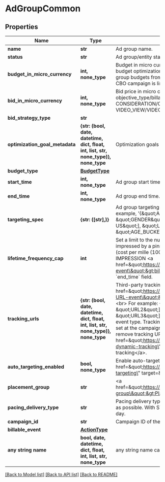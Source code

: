 # AdGroupCommon


## Properties
Name | Type | Description | Notes
------------ | ------------- | ------------- | -------------
**name** | **str** | Ad group name. | [optional] 
**status** | **str** | Ad group/entity status. | [optional] 
**budget_in_micro_currency** | **int, none_type** | Budget in micro currency. This field is **REQUIRED** for non-CBO (campaign budget optimization) campaigns.  A CBO campaign automatically generates ad group budgets from its campaign budget to maximize campaign outcome. A CBO campaign is limited to 70 or less ad groups. | [optional] 
**bid_in_micro_currency** | **int, none_type** | Bid price in micro currency. This field is **REQUIRED** for the following campaign objective_type/billable_event combinations: AWARENESS/IMPRESSION, CONSIDERATION/CLICKTHROUGH, CATALOG_SALES/CLICKTHROUGH, VIDEO_VIEW/VIDEO_V_50_MRC. | [optional] 
**bid_strategy_type** | **str** |  | [optional] 
**optimization_goal_metadata** | **{str: (bool, date, datetime, dict, float, int, list, str, none_type)}, none_type** | Optimization goals for objective-based performance campaigns. | [optional] 
**budget_type** | [**BudgetType**](BudgetType.md) |  | [optional] 
**start_time** | **int, none_type** | Ad group start time. Unix timestamp in seconds. Defaults to current time. | [optional] 
**end_time** | **int, none_type** | Ad group end time. Unix timestamp in seconds. | [optional] 
**targeting_spec** | **{str: ([str],)}** | Ad group targeting specification defining the ad group target audience. For example, &#39;{\&quot;APPTYPE\&quot;:[\&quot;iphone\&quot;], \&quot;GENDER\&quot;:[\&quot;male\&quot;], \&quot;LOCALE\&quot;:[\&quot;en-US\&quot;], \&quot;LOCATION\&quot;:[\&quot;501\&quot;], \&quot;AGE_BUCKET\&quot;:[\&quot;25-34\&quot;]}&#39; | [optional] 
**lifetime_frequency_cap** | **int** | Set a limit to the number of times a promoted pin from this campaign can be impressed by a pinner within the past rolling 30 days. Only available for CPM (cost per mille (1000 impressions))  ad groups. A CPM ad group has an IMPRESSION &lt;a href&#x3D;\&quot;https://developers.pinterest.com/docs/redoc/#section/Billable-event\&quot;&gt;billable_event&lt;/a&gt; value. This field **REQUIRES** the &#x60;end_time&#x60; field. | [optional] 
**tracking_urls** | **{str: (bool, date, datetime, dict, float, int, list, str, none_type)}, none_type** | Third-party tracking URLs.&lt;br&gt; JSON object with the format: {\&quot;&lt;a href&#x3D;\&quot;https://developers.pinterest.com/docs/redoc/#section/Tracking-URL-event\&quot;&gt;Tracking event enum&lt;/a&gt;\&quot;:[URL string array],...}&lt;br&gt; For example: {\&quot;impression\&quot;: [\&quot;URL1\&quot;, \&quot;URL2\&quot;], \&quot;click\&quot;: [\&quot;URL1\&quot;, \&quot;URL2\&quot;, \&quot;URL3\&quot;]}.&lt;br&gt;Up to three tracking URLs are supported for each event type. Tracking URLs set at the ad group or ad level can override those set at the campaign level. May be null. Pass in an empty object - {} - to remove tracking URLs.&lt;br&gt;&lt;br&gt; For more information, see &lt;a href&#x3D;\&quot;https://help.pinterest.com/en/business/article/third-party-and-dynamic-tracking\&quot; target&#x3D;\&quot;_blank\&quot;&gt;Third-party and dynamic tracking&lt;/a&gt;. | [optional] 
**auto_targeting_enabled** | **bool, none_type** | Enable auto-targeting for ad group. Also known as &lt;a href&#x3D;\&quot;https://help.pinterest.com/en/business/article/expanded-targeting\&quot; target&#x3D;\&quot;_blank\&quot;&gt;\&quot;expanded targeting\&quot;&lt;/a&gt;. | [optional] 
**placement_group** | **str** | &lt;a href&#x3D;\&quot;https://developers.pinterest.com/docs/redoc/#section/Placement-group\&quot;&gt;Placement group&lt;/a&gt;. | [optional] 
**pacing_delivery_type** | **str** | Pacing delivery type. With ACCELERATED, an ad group budget is spent as fast as possible. With STANDARD, an ad group budget is spent smoothly over a day. | [optional] 
**campaign_id** | **str** | Campaign ID of the ad group. | [optional] 
**billable_event** | [**ActionType**](ActionType.md) |  | [optional] 
**any string name** | **bool, date, datetime, dict, float, int, list, str, none_type** | any string name can be used but the value must be the correct type | [optional]

[[Back to Model list]](../README.md#documentation-for-models) [[Back to API list]](../README.md#documentation-for-api-endpoints) [[Back to README]](../README.md)


